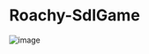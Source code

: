 # Roachy-SdlGame

![image](https://github.com/user-attachments/assets/e920b33e-8803-4cd6-a014-fd9fdd9e91b9)
